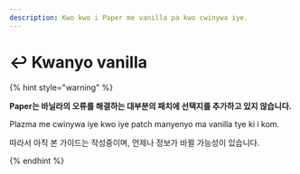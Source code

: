 ```yaml
---
description: Kwo kwo i Paper me vanilla pa kwo cwinywa iye.
---
```


# ↩️ Kwanyo vanilla

{% hint style="warning" %}

**Paper는 바닐라의 오류를 해결하는 대부분의 패치에 선택지를 추가하고 있지 않습니다.**

Plazma me cwinywa iye kwo iye patch manyenyo ma vanilla tye ki i kom.

따라서 아직 본 가이드는 작성중이며, 언제나 정보가 바뀔 가능성이 있습니다.

{% endhint %}
